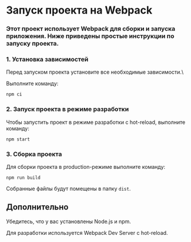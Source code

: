 # Запуск проекта на Webpack

### Этот проект использует Webpack для сборки и запуска приложения. Ниже приведены простые инструкции по запуску проекта.

### 1. Установка зависимостей

Перед запуском проекта установите все необходимые зависимости.\

Выполните команду:

`npm ci`

### 2. Запуск проекта в режиме разработки

Чтобы запустить проект в режиме разработки с hot-reload, выполните команду:

`npm start`

### 3. Сборка проекта

Для сборки проекта в production-режиме выполните команду:

`npm run build`

Собранные файлы будут помещены в папку `dist`.

## Дополнительно

Убедитесь, что у вас установлены Node.js и npm.

Для разработки используется Webpack Dev Server с hot-reload.
